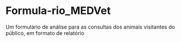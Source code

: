 # Formula-rio_MEDVet
Um formulário de análise para as consultas dos animais visitantes do público, em formato de relatório
